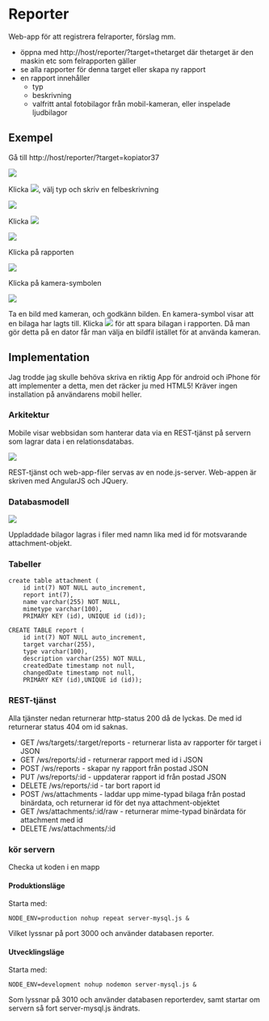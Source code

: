 # Reporter

Web-app för att registrera felraporter, förslag mm.

* öppna med http://host/reporter/?target=thetarget där thetarget är den maskin etc som felrapporten gäller
* se alla rapporter för denna target eller skapa ny rapport
* en rapport innehåller
    * typ
    * beskrivning 
    * valfritt antal fotobilagor från mobil-kameran, eller inspelade ljudbilagor

## Exempel

Gå till http://host/reporter/?target=kopiator37

![](img/reporter-kopiator37.png)

Klicka ![](img/plus.png), välj typ och skriv en felbeskrivning

![](img/reporter-kopiator37-ny-rapport.png)

Klicka ![](img/done-check.png)

![](img/reporter-kopiator37-lista.png)

Klicka på rapporten

![](img/reporter-kopiator37-redigera-rapport.png)

Klicka på kamera-symbolen

![](img/reporter-kopiator37-kamera.png)

Ta en bild med kameran, och godkänn bilden. En kamera-symbol visar att en bilaga har lagts till. Klicka ![](img/done-check.png) för att spara bilagan i rapporten. Då man gör detta på en dator får man välja en bildfil istället för at använda kameran.

## Implementation

Jag trodde jag skulle behöva skriva en riktig App för android och iPhone för att implementer a detta, men det räcker ju med HTML5! Kräver ingen installation på användarens mobil heller.

### Arkitektur

Mobile visar webbsidan som hanterar data via en REST-tjänst på servern som lagrar data i en relationsdatabas.

![](img/architecture-model.png)

REST-tjänst och web-app-filer servas av en node.js-server.
Web-appen är skriven med AngularJS och JQuery.

### Databasmodell

![](img/database-model.png)

Uppladdade bilagor lagras i filer med namn lika med id för motsvarande attachment-objekt.

### Tabeller
    create table attachment (
        id int(7) NOT NULL auto_increment, 
        report int(7), 
        name varchar(255) NOT NULL, 
        mimetype varchar(100), 
        PRIMARY KEY (id), UNIQUE id (id));
    
    CREATE TABLE report (
        id int(7) NOT NULL auto_increment, 
        target varchar(255),
        type varchar(100), 
        description varchar(255) NOT NULL,
        createdDate timestamp not null, 
        changedDate timestamp not null,
        PRIMARY KEY (id),UNIQUE id (id));
    
### REST-tjänst

Alla tjänster nedan returnerar http-status 200 då de lyckas.
De med id returnerar status 404 om id saknas.

* GET /ws/targets/:target/reports - returnerar lista av rapporter för target i JSON
* GET /ws/reports/:id - returnerar rapport med id i JSON
* POST /ws/reports - skapar ny rapport från postad JSON
* PUT /ws/reports/:id - uppdaterar rapport id från postad JSON
* DELETE /ws/reports/:id - tar bort raport id
* POST /ws/attachments - laddar upp mime-typad bilaga från postad binärdata, och returnerar id för det nya attachment-objektet
* GET /ws/attachments/:id/raw - returnerar  mime-typad binärdata för attachment med id
* DELETE /ws/attachments/:id

### kör servern

Checka ut koden i en mapp

#### Produktionsläge

Starta med:

    NODE_ENV=production nohup repeat server-mysql.js &
    
Vilket lyssnar på port 3000 och använder databasen reporter.

#### Utvecklingsläge

Starta med:

    NODE_ENV=development nohup nodemon server-mysql.js &

Som lyssnar på 3010 och använder databasen reporterdev, samt startar om servern så fort server-mysql.js ändrats.